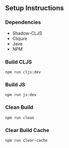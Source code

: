 ## Setup Instructions

### Dependencies
* Shadow-CLJS
* Clojure
* Java
* NPM

### Build CLJS
```
npm run cljs:dev
```

### Build JS
```
npm run js:dev
```

### Clean Build
```
npm run clean
```

### Clear Build Cache
```
npm run clear-cache
```
